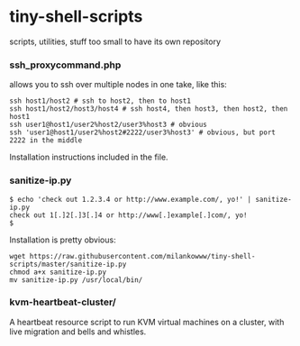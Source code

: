 # tiny-shell-scripts
scripts, utilities, stuff too small to have its own repository

### ssh_proxycommand.php

allows you to ssh over multiple nodes in one take, like this:
```
ssh host1/host2 # ssh to host2, then to host1
ssh host1/host2/host3/host4 # ssh host4, then host3, then host2, then host1
ssh user1@host1/user2%host2/user3%host3 # obvious
ssh 'user1@host1/user2%host2#2222/user3%host3' # obvious, but port 2222 in the middle
```

Installation instructions included in the file.

### sanitize-ip.py

```
$ echo 'check out 1.2.3.4 or http://www.example.com/, yo!' | sanitize-ip.py 
check out 1[.]2[.]3[.]4 or http://www[.]example[.]com/, yo!
$
```

Installation is pretty obvious:
```
wget https://raw.githubusercontent.com/milankowww/tiny-shell-scripts/master/sanitize-ip.py
chmod a+x sanitize-ip.py
mv sanitize-ip.py /usr/local/bin/
```

### kvm-heartbeat-cluster/

A heartbeat resource script to run KVM virtual machines on a cluster, with live migration and bells and whistles.
